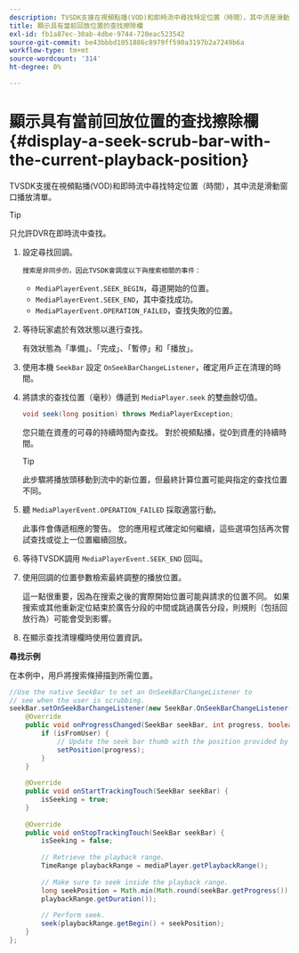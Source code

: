 ```yaml
---
description: TVSDK支援在視頻點播(VOD)和即時流中尋找特定位置（時間），其中流是滑動窗口播放清單。
title: 顯示具有當前回放位置的查找擦除欄
exl-id: fb1a87ec-30ab-4dbe-9744-720eac523542
source-git-commit: be43bbbd1051886c8979ff590a3197b2a7249b6a
workflow-type: tm+mt
source-wordcount: '314'
ht-degree: 0%

---
```


# 顯示具有當前回放位置的查找擦除欄 {#display-a-seek-scrub-bar-with-the-current-playback-position}

TVSDK支援在視頻點播(VOD)和即時流中尋找特定位置（時間），其中流是滑動窗口播放清單。

>[!TIP]
>
>只允許DVR在即時流中查找。

1. 設定尋找回調。

       搜索是非同步的，因此TVSDK會調度以下與搜索相關的事件：
   
   * `MediaPlayerEvent.SEEK_BEGIN`，尋道開始的位置。
   * `MediaPlayerEvent.SEEK_END`，其中查找成功。
   * `MediaPlayerEvent.OPERATION_FAILED`，查找失敗的位置。

1. 等待玩家處於有效狀態以進行查找。

   有效狀態為「準備」、「完成」、「暫停」和「播放」。
1. 使用本機 `SeekBar` 設定 `OnSeekBarChangeListener`，確定用戶正在清理的時間。
1. 將請求的查找位置（毫秒）傳遞到 `MediaPlayer.seek` 的雙曲餘切值。

   ```java
   void seek(long position) throws MediaPlayerException;
   ```

   您只能在資產的可尋的持續時間內查找。 對於視頻點播，從0到資產的持續時間。

   >[!TIP]
   >
   >此步驟將播放頭移動到流中的新位置，但最終計算位置可能與指定的查找位置不同。

1. 聽 `MediaPlayerEvent.OPERATION_FAILED` 採取適當行動。

   此事件會傳遞相應的警告。 您的應用程式確定如何繼續，這些選項包括再次嘗試查找或從上一位置繼續回放。

1. 等待TVSDK調用 `MediaPlayerEvent.SEEK_END` 回叫。
1. 使用回調的位置參數檢索最終調整的播放位置。

   這一點很重要，因為在搜索之後的實際開始位置可能與請求的位置不同。 如果搜索或其他重新定位結束於廣告分段的中間或跳過廣告分段，則規則（包括回放行為）可能會受到影響。

1. 在顯示查找清理欄時使用位置資訊。

<!--<a id="example_EEB73818260C43C8B5AE12BA68548AB7"></a>-->

**尋找示例**

在本例中，用戶將搜索條掃描到所需位置。

```java
//Use the native SeekBar to set an OnSeekBarChangeListener to 
// see when the user is scrubbing. 
seekBar.setOnSeekBarChangeListener(new SeekBar.OnSeekBarChangeListener() { 
    @Override 
    public void onProgressChanged(SeekBar seekBar, int progress, boolean isFromUser) { 
        if (isFromUser) { 
            // Update the seek bar thumb with the position provided by the user. 
            setPosition(progress); 
        } 
    } 
 
    @Override 
    public void onStartTrackingTouch(SeekBar seekBar) { 
        isSeeking = true; 
    } 
 
    @Override 
    public void onStopTrackingTouch(SeekBar seekBar) { 
        isSeeking = false; 
 
        // Retrieve the playback range. 
        TimeRange playbackRange = mediaPlayer.getPlaybackRange(); 
 
        // Make sure to seek inside the playback range. 
        long seekPosition = Math.min(Math.round(seekBar.getProgress()), 
        playbackRange.getDuration()); 
     
        // Perform seek. 
        seek(playbackRange.getBegin() + seekPosition); 
    } 
}; 
```
